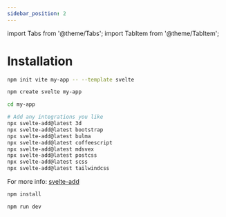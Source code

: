 ```yaml
---
sidebar_position: 2
---
```


import Tabs from '@theme/Tabs';
import TabItem from '@theme/TabItem';

# Installation

<Tabs>
<TabItem value="svelte" label="Svelte" default>

```sh
npm init vite my-app -- --template svelte
```

</TabItem>
<TabItem value="sveltekit" label="Sveltekit">

```sh
npm create svelte my-app
```

</TabItem>
</Tabs>


```sh
cd my-app
```

```sh
# Add any integrations you like
npx svelte-add@latest 3d
npx svelte-add@latest bootstrap
npx svelte-add@latest bulma
npx svelte-add@latest coffeescript
npx svelte-add@latest mdsvex
npx svelte-add@latest postcss
npx svelte-add@latest scss
npx svelte-add@latest tailwindcss
```
For more info: [svelte-add](https://github.com/svelte-add/svelte-add)

```sh
npm install
```

```sh
npm run dev
```